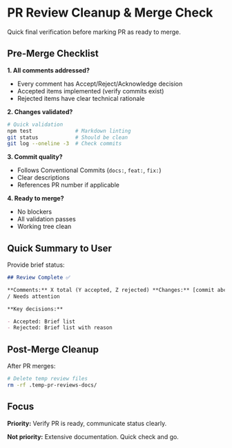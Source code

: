 # PR Review Cleanup & Merge Check

Quick final verification before marking PR as ready to merge.

## Pre-Merge Checklist

**1. All comments addressed?**

- Every comment has Accept/Reject/Acknowledge decision
- Accepted items implemented (verify commits exist)
- Rejected items have clear technical rationale

**2. Changes validated?**

```bash
# Quick validation
npm test              # Markdown linting
git status            # Should be clean
git log --oneline -3  # Check commits
```

**3. Commit quality?**

- Follows Conventional Commits (`docs:`, `feat:`, `fix:`)
- Clear descriptions
- References PR number if applicable

**4. Ready to merge?**

- No blockers
- All validation passes
- Working tree clean

## Quick Summary to User

Provide brief status:

```markdown
## Review Complete ✅

**Comments:** X total (Y accepted, Z rejected) **Changes:** [commit abc1234] or [none needed] **Status:** Ready to merge
/ Needs attention

**Key decisions:**

- Accepted: Brief list
- Rejected: Brief list with reason
```

## Post-Merge Cleanup

After PR merges:

```bash
# Delete temp review files
rm -rf .temp-pr-reviews-docs/
```

## Focus

**Priority:** Verify PR is ready, communicate status clearly.

**Not priority:** Extensive documentation. Quick check and go.
